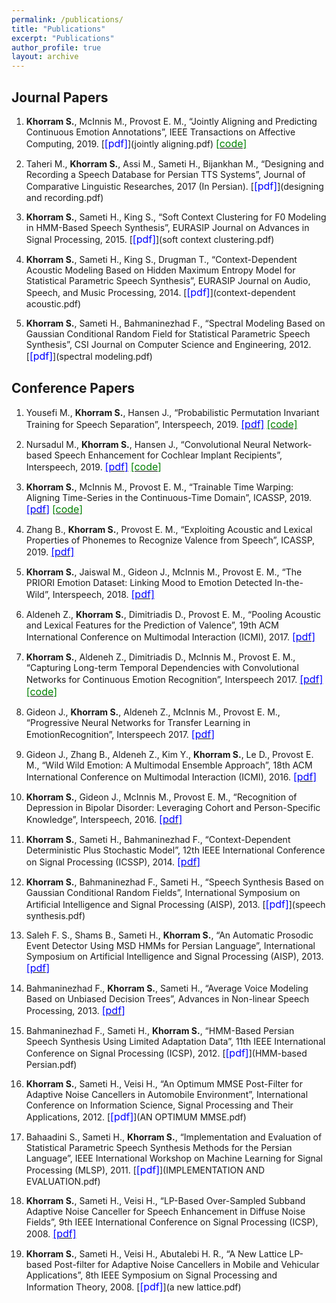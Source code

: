 ```yaml
---
permalink: /publications/
title: "Publications"
excerpt: "Publications"
author_profile: true
layout: archive
---
```


Journal Papers
--------------

1. **Khorram S.**, McInnis M., Provost E. M., “Jointly Aligning and Predicting Continuous Emotion Annotations”, IEEE Transactions on Affective Computing, 2019. [<font size="-0.5"><span style="color:blue;">[pdf]</span></font>](jointly aligning.pdf) [<font size="-0.5"><span style="color:green;">[code]</span></font>](https://github.com/soheil-khorram/MDS-network)

2. Taheri M., **Khorram S.**, Assi M., Sameti H., Bijankhan M., “Designing and Recording a Speech Database for Persian TTS Systems”, Journal of Comparative Linguistic Researches, 2017 (In Persian). [<font size="-0.5"><span style="color:blue;">[pdf]</span></font>](designing and recording.pdf)

3. **Khorram S.**, Sameti H., King S., “Soft Context Clustering for F0 Modeling in HMM-Based Speech Synthesis”, EURASIP Journal on Advances in Signal Processing, 2015. [<font size="-0.5"><span style="color:blue;">[pdf]</span></font>](soft context clustering.pdf)

4. **Khorram S.**, Sameti H., King S., Drugman T., “Context-Dependent Acoustic Modeling Based on Hidden Maximum Entropy Model for Statistical Parametric Speech Synthesis”, EURASIP Journal on Audio, Speech, and Music Processing, 2014. [<font size="-0.5"><span style="color:blue;">[pdf]</span></font>](context-dependent acoustic.pdf)

5. **Khorram S.**, Sameti H., Bahmaninezhad F., “Spectral Modeling Based on Gaussian Conditional Random Field for Statistical Parametric Speech Synthesis”, CSI Journal on Computer Science and Engineering, 2012. [<font size="-0.5"><span style="color:blue;">[pdf]</span></font>](spectral modeling.pdf)

Conference Papers
-----------------

1. Yousefi M., **Khorram S.**, Hansen J., “Probabilistic Permutation Invariant Training for Speech Separation”, Interspeech, 2019. [<font size="-0.5"><span style="color:blue;">[pdf]</span></font>](Probabilistic_Permutation_Invariant.pdf) [<font size="-0.5"><span style="color:green;">[code]</span></font>](https://github.com/soheil-khorram/Prob-PIT)

2. Nursadul M., **Khorram S.**, Hansen J., “Convolutional Neural Network-based Speech Enhancement for Cochlear Implant Recipients”, Interspeech, 2019. [<font size="-0.5"><span style="color:blue;">[pdf]</span></font>](convolutional_neural_network_based.pdf) [<font size="-0.5"><span style="color:green;">[code]</span></font>](https://github.com/soheil-khorram/DNN-based-speech-enhancement)

3. **Khorram S.**, McInnis M., Provost E. M., “Trainable Time Warping: Aligning Time-Series in the Continuous-Time Domain”, ICASSP, 2019. [<font size="-0.5"><span style="color:blue;">[pdf]</span></font>](Trainable_Time_Warping.pdf) [<font size="-0.5"><span style="color:green;">[code]</span></font>](https://github.com/soheil-khorram/TTW)

4. Zhang B., **Khorram S.**, Provost E. M., “Exploiting Acoustic and Lexical Properties of Phonemes to Recognize Valence from Speech”, ICASSP, 2019. [<font size="-0.5"><span style="color:blue;">[pdf]</span></font>](exploiting_acoustic_and_lexical_properties.pdf)

5. **Khorram S.**, Jaiswal M., Gideon J., McInnis M., Provost E. M., “The PRIORI Emotion Dataset: Linking Mood to Emotion Detected In-the-Wild”, Interspeech, 2018. [<font size="-0.5"><span style="color:blue;">[pdf]</span></font>](BPD_Emotion.pdf)

6. Aldeneh Z., **Khorram S.**, Dimitriadis D., Provost E. M., “Pooling Acoustic and Lexical Features for the Prediction of Valence”, 19th ACM International Conference on Multimodal Interaction (ICMI), 2017. [<font size="-0.5"><span style="color:blue;">[pdf]</span></font>](pooling.pdf)

7. **Khorram S.**, Aldeneh Z., Dimitriadis D., McInnis M., Provost E. M., “Capturing Long-term Temporal Dependencies with Convolutional Networks for Continuous Emotion Recognition”, Interspeech 2017. [<font size="-0.5"><span style="color:blue;">[pdf]</span></font>](capturing-long-term.pdf) [<font size="-0.5"><span style="color:green;">[code]</span></font>](https://github.com/soheil-khorram/neural-network)

8. Gideon J., **Khorram S.**, Aldeneh Z., McInnis M., Provost E. M., “Progressive Neural Networks for Transfer Learning in EmotionRecognition”, Interspeech 2017. [<font size="-0.5"><span style="color:blue;">[pdf]</span></font>](progressive.pdf)

9. Gideon J., Zhang B., Aldeneh Z., Kim Y., **Khorram S.**, Le D., Provost E. M., “Wild Wild Emotion: A Multimodal Ensemble Approach”, 18th ACM International Conference on Multimodal Interaction (ICMI), 2016. [<font size="-0.5"><span style="color:blue;">[pdf]</span></font>](wild-wild-emotion.pdf)

10. **Khorram S.**, Gideon J., McInnis M., Provost E. M., “Recognition of Depression in Bipolar Disorder: Leveraging Cohort and Person-Specific Knowledge”, Interspeech, 2016. [<font size="-0.5"><span style="color:blue;">[pdf]</span></font>](depression.pdf)

11. **Khorram S.**, Sameti H., Bahmaninezhad F., “Context-Dependent Deterministic Plus Stochastic Model”, 12th IEEE International Conference on Signal Processing (ICSSP), 2014. [<font size="-0.5"><span style="color:blue;">[pdf]</span></font>](context-dependent.pdf)

12. **Khorram S.**, Bahmaninezhad F., Sameti H., “Speech Synthesis Based on Gaussian Conditional Random Fields”, International Symposium on Artificial Intelligence and Signal Processing (AISP), 2013. [<font size="-0.5"><span style="color:blue;">[pdf]</span></font>](speech synthesis.pdf)

13. Saleh F. S., Shams B., Sameti H., **Khorram S.**, “An Automatic Prosodic Event Detector Using MSD HMMs for Persian Language”, International Symposium on Artificial Intelligence and Signal Processing (AISP), 2013. [<font size="-0.5"><span style="color:blue;">[pdf]</span></font>](an_automatic_prosodic.pdf)

14. Bahmaninezhad F., **Khorram S.**, Sameti H., “Average Voice Modeling Based on Unbiased Decision Trees”, Advances in Non-linear Speech Processing, 2013. [<font size="-0.5"><span style="color:blue;">[pdf]</span></font>](average-voice-modeling.pdf)

15. Bahmaninezhad F., Sameti H., **Khorram S.**, “HMM-Based Persian Speech Synthesis Using Limited Adaptation Data”, 11th IEEE International Conference on Signal Processing (ICSP), 2012. [<font size="-0.5"><span style="color:blue;">[pdf]</span></font>](HMM-based Persian.pdf)

16. **Khorram S.**, Sameti H., Veisi H., “An Optimum MMSE Post-Filter for Adaptive Noise Cancellers in Automobile Environment”, International Conference on Information Science, Signal Processing and Their Applications, 2012. [<font size="-0.5"><span style="color:blue;">[pdf]</span></font>](AN OPTIMUM MMSE.pdf)

17. Bahaadini S., Sameti H., **Khorram S.**, “Implementation and Evaluation of Statistical Parametric Speech Synthesis Methods for the Persian Language”, IEEE International Workshop on Machine Learning for Signal Processing (MLSP), 2011. [<font size="-0.5"><span style="color:blue;">[pdf]</span></font>](IMPLEMENTATION AND EVALUATION.pdf)

18. **Khorram S.**, Sameti H., Veisi H., “LP-Based Over-Sampled Subband Adaptive Noise Canceller for Speech Enhancement in Diffuse Noise Fields”, 9th IEEE International Conference on Signal Processing (ICSP), 2008. [<font size="-0.5"><span style="color:blue;">[pdf]</span></font>](lp_based.pdf)

19. **Khorram S.**, Sameti H., Veisi H., Abutalebi H. R., “A New Lattice LP-based Post-filter for Adaptive Noise Cancellers in Mobile and Vehicular Applications”, 8th IEEE Symposium on Signal Processing and Information Theory, 2008. [<font size="-0.5"><span style="color:blue;">[pdf]</span></font>](a new lattice.pdf)
